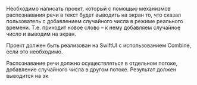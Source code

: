 Необходимо написать проект, который с помощью механизмов распознавания речи в текст будет выводить на экран то, что сказал пользователь с добавлением случайного числа в режиме реального времени. Т.е. приходит новое слово – к нему добавляем случайное число и выводим на экран.

Проект должен быть реализован на SwiftUI с использованием Combine, если это необходимо.

Распознавание речи должно осуществляться в отдельном потоке, добавление случайного числа в другом потоке. Результат должен выводится на эк
